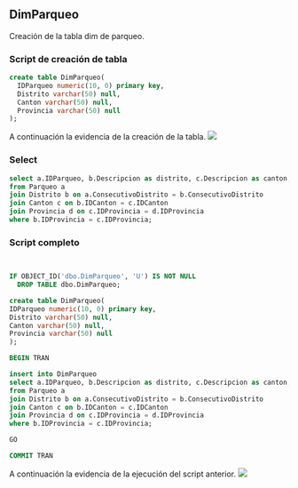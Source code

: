 ## DimParqueo
Creación de la tabla dim de parqueo.

### Script de creación de tabla
```sql
create table DimParqueo(
  IDParqueo numeric(10, 0) primary key,
  Distrito varchar(50) null,
  Canton varchar(50) null,
  Provincia varchar(50) null
);
```
A continuación la evidencia de la creación de la tabla.
<img src="https://i.imgur.com/aIkoR52.png">

### Select
```sql
select a.IDParqueo, b.Descripcion as distrito, c.Descripcion as canton, d.Descripcion as provincia
from Parqueo a
join Distrito b on a.ConsecutivoDistrito = b.ConsecutivoDistrito
join Canton c on b.IDCanton = c.IDCanton
join Provincia d on c.IDProvincia = d.IDProvincia
where b.IDProvincia = c.IDProvincia;
```

### Script completo
```sql


IF OBJECT_ID('dbo.DimParqueo', 'U') IS NOT NULL 
  DROP TABLE dbo.DimParqueo; 

create table DimParqueo(
IDParqueo numeric(10, 0) primary key,
Distrito varchar(50) null,
Canton varchar(50) null,
Provincia varchar(50) null
);

BEGIN TRAN

insert into DimParqueo
select a.IDParqueo, b.Descripcion as distrito, c.Descripcion as canton, d.Descripcion as provincia
from Parqueo a
join Distrito b on a.ConsecutivoDistrito = b.ConsecutivoDistrito
join Canton c on b.IDCanton = c.IDCanton
join Provincia d on c.IDProvincia = d.IDProvincia
where b.IDProvincia = c.IDProvincia;

GO

COMMIT TRAN
```

A continuación la evidencia de la ejecución del script anterior.
<img src="https://i.imgur.com/ZBEKauf.png">
